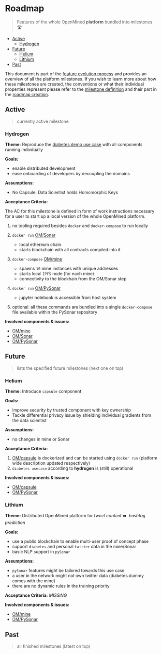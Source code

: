 # Roadmap

> Features of the whole OpenMined **platform** bundled into milestones 🛣 

<!-- TOC depthFrom:2 -->

- [Active](#active)
    - [Hydrogen](#hydrogen)
- [Future](#future)
    - [Helium](#helium)
    - [Lithium](#lithium)
- [Past](#past)

<!-- /TOC -->

This document is part of the [feature evolution process](feature_evolution.md) and provides an overview of all the platform milestones. If you wish to learn more about how these milestones are created, the conventions or what their individual properties represent please refer to the [milestone definition](feature_evolution.md#milestone) and their part in the [roadmap creation](feature_evolution.md#roadmap).

## Active

> currently active milestone

### Hydrogen

**Theme:** Reproduce the [diabetes demo use case](https://github.com/OpenMined/PySonar/blob/master/notebooks/Sonar%20-%20Decentralized%20Model%20Training%20Simulation%20(local%20blockchain).ipynb) with all components running indivdually

**Goals:**
* enable distributed development
* ease onboarding of developers by decoupling the domains

**Assumptions:**
* No Capsule: Data Scientist holds Homomorphic Keys

**Acceptance Criteria:**

The AC for this milestone is defined in form of work instructions necessary for a user to start up a local version of the whole OpenMined platform.

1. no tooling required besides `docker` and `docker-compose` to run locally
1. `docker run` [OM/Sonar](https://github.com/OpenMined/Sonar)
    * local ethereum chain
    * starts blockchain with all contracts compiled into it
1. `docker-compose` [OM/mine](https://github.com/OpenMined/mine.js)
    * spawns `10` mine instances with unique addresses
    * starts local `IPFS` node (for each mine)
    * connectivity to the blockhain from the OM/Sonar step
1. `docker run` [OM/PySonar](https://github.com/OpenMined/PySonar)
    * jupyter notebook is accessible from host system

1. optional: all these commands are bundled into a single `docker-compose` file available within the PySonar repository

**Involved components & issues:**
* [OM/mine](https://github.com/OpenMined/mine.js/issues?q=is%3Aissue+milestone%3AHydrogen)
* [OM/Sonar](https://github.com/OpenMined/Sonar/issues?utf8=%E2%9C%93&q=is%3Aissue%20milestone%3AHydrogen%20)
* [OM/PySonar](https://github.com/OpenMined/PySonar/issues?utf8=%E2%9C%93&q=is%3Aissue%20milestone%3AHydrogen%20)

## Future

> lists the specified future milestones (next one on top)

### Helium

**Theme:** Introduce `capsule` component

**Goals:**
* Improve security by trusted component with key ownership
* Tackle differential privacy issue by shielding individual gradients from the data scientist

**Assumptions:**
* no changes in mine or Sonar

**Acceptance Criteria:**
1. [OM/capsule](https://github.com/OpenMined/Capsule) is dockerized and can be started using `docker run` (platform wide description updated respectively)
1. `diabetes usecase` according to **hydrogen** is (still) operational

**Involved components & issues:**
* [OM/capsule](https://github.com/OpenMined/capsule/issues?q=is%3Aissue+milestone%3AHelium)
* [OM/PySonar](https://github.com/OpenMined/PySonar/issues?utf8=%E2%9C%93&q=is%3Aissue%20milestone%3AHelium)

### Lithium

**Theme:** Distributed OpenMined platform for _tweet content_ ➡️  _hashtag prediction_

**Goals:**
* use a public blockchain to enable multi-user proof of concept phase
* support `diabetes` and personal `twitter` data in the mine/Sonar
* basic NLP support in `pySonar`

**Assumptions:**
* `pySonar` features might be tailored towards this use case
* a user in the network might not own twitter data (diabetes dummy comes with the mine)
* there are no dynamic rules in the training priority

**Acceptance Criteria:**
_MISSING_

**Involved components & issues:**
* [OM/mine](https://github.com/OpenMined/mine.js/issues?q=is%3Aissue+milestone%3ALithium)
* [OM/PySonar](https://github.com/OpenMined/PySonar/issues?utf8=%E2%9C%93&q=is%3Aissue%20milestone%3ALithium)

## Past

> all finished milestones (latest on top)
